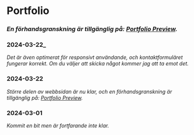 # Portfolio
### _En förhandsgranskning är tillgänglig på: [Portfolio Preview](https://najibmuhammadi.github.io/Portfolio/Html/index.html)._

### 2024-03-22_
  _Det är även optimerat för responsivt användande, och kontaktformuläret fungerar korrekt. Om du väljer att skicka något kommer jag att ta emot det._
### 2024-03-22
_Större delen av webbsidan är nu klar, och en förhandsgranskning är tillgänglig på: [Portfolio Preview](https://najibmuhammadi.github.io/Portfolio/Html/index.html)._
### 2024-03-01
_Kommit en bit men är fortfarande inte klar._


